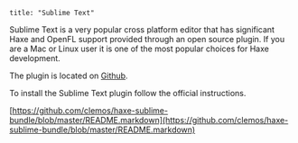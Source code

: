 ```
title: "Sublime Text"
```

Sublime Text is a very popular cross platform editor that has significant Haxe and OpenFL support provided through an open source plugin.
If you are a Mac or Linux user it is one of the most popular choices for Haxe development.

The plugin is located on [Github](https://github.com/clemos/haxe-sublime-bundle).

To install the Sublime Text plugin follow the official instructions.

[https://github.com/clemos/haxe-sublime-bundle/blob/master/README.markdown](https://github.com/clemos/haxe-sublime-bundle/blob/master/README.markdown)